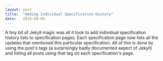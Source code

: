 ```yaml
---
layout: post
title:  "Adding Individual Specification History"
date:   2016-09-05
---
```


A tiny bit of Jekyll magic was all it took to add individual specification history lists to specification pages. Each specification page now lists all the updates that mentioned this particular specification. All of this is done by using the post's tags (a surprisingly badly documented aspect of Jekyll) and listing all posts using that tag on each specification's page.


